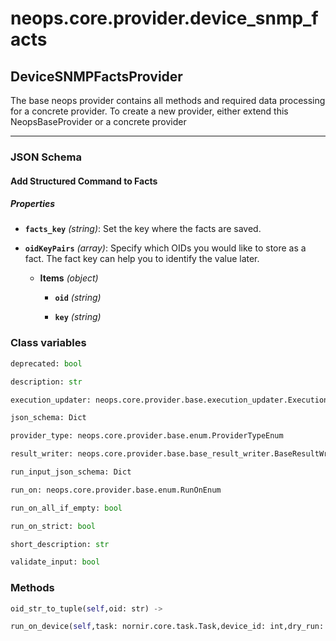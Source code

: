 # neops.core.provider.device_snmp_facts
## DeviceSNMPFactsProvider
The base neops provider contains all methods and required data processing for a concrete provider.
To create a new provider, either extend this NeopsBaseProvider or a concrete provider

----------
### JSON Schema
#### Add Structured Command to Facts


##### Properties


- **`facts_key`** *(string)*: Set the key where the facts are saved.

- **`oidKeyPairs`** *(array)*: Specify which OIDs you would like to store as a fact. The fact key can help you to identify the value later.

  - **Items** *(object)*

    - **`oid`** *(string)*

    - **`key`** *(string)*

### Class variables
```python
deprecated: bool
```
```python
description: str
```
```python
execution_updater: neops.core.provider.base.execution_updater.ExecutionUpdater
```
```python
json_schema: Dict
```
```python
provider_type: neops.core.provider.base.enum.ProviderTypeEnum
```
```python
result_writer: neops.core.provider.base.base_result_writer.BaseResultWriter
```
```python
run_input_json_schema: Dict
```
```python
run_on: neops.core.provider.base.enum.RunOnEnum
```
```python
run_on_all_if_empty: bool
```
```python
run_on_strict: bool
```
```python
short_description: str
```
```python
validate_input: bool
```
### Methods
```python
oid_str_to_tuple(self,oid: str) -> 
```
```python
run_on_device(self,task: nornir.core.task.Task,device_id: int,dry_run: bool = True,execute_on: List = None,**kwargs) -> Union[Dict, nornir.core.task.Result]
```